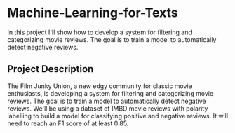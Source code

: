 # Machine-Learning-for-Texts
In this project I'll show how to develop a system for filtering and categorizing movie reviews. The goal is to train a model to automatically detect negative reviews.

## Project Description
The Film Junky Union, a new edgy community for classic movie enthusiasts, is developing a system for filtering and categorizing movie reviews. 
The goal is to train a model to automatically detect negative reviews. 
We'll be using a dataset of IMBD movie reviews with polarity labelling to build a model for classifying positive and negative reviews. 
It will need to reach an F1 score of at least 0.85.
